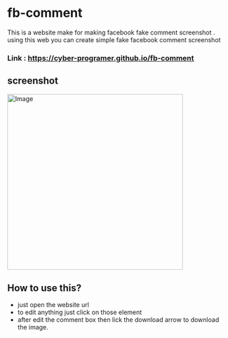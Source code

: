 # fb-comment
This is a website make for making facebook fake comment screenshot . using this web you can create simple fake facebook comment screenshot

### Link : https://cyber-programer.github.io/fb-comment

## screenshot

<img src="https://github.com/Cyber-Programer/fb-comment/assets/125746506/e73f31d6-de4b-4874-91f3-e838b7943a0e" alt="Image" width= "400px" >


## How to use this?
- just open the website url 
- to edit anything just click on those element
- after edit the comment box then lick the download arrow to download the image.

